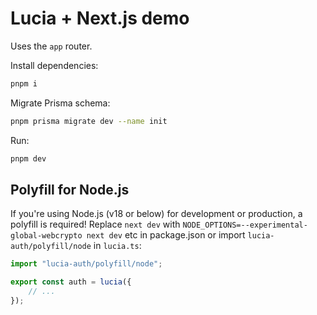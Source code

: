 # Lucia + Next.js demo

Uses the `app` router.

Install dependencies:

```bash
pnpm i
```

Migrate Prisma schema:

```bash
pnpm prisma migrate dev --name init
```

Run:

```bash
pnpm dev
```

## Polyfill for Node.js

If you're using Node.js (v18 or below) for development or production, a polyfill is required! Replace `next dev` with `NODE_OPTIONS=--experimental-global-webcrypto next dev` etc in package.json or import `lucia-auth/polyfill/node` in `lucia.ts`:

```ts
import "lucia-auth/polyfill/node";

export const auth = lucia({
	// ...
});
```
